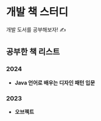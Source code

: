 # 개발 책 스터디
개발 도서를 공부해보자! ✍️

## 공부한 책 리스트

### 2024
* **Java 언어로 배우는 디자인 패턴 입문**

### 2023
* **오브젝트**